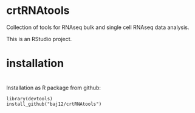 # crtRNAtools
Collection of tools for RNAseq bulk and single cell RNAseq data analysis.

This is an RStudio project.

# installation
# 
Installation as R package from github: 

```
library(devtools)
install_github("baj12/crtRNAtools")
```


